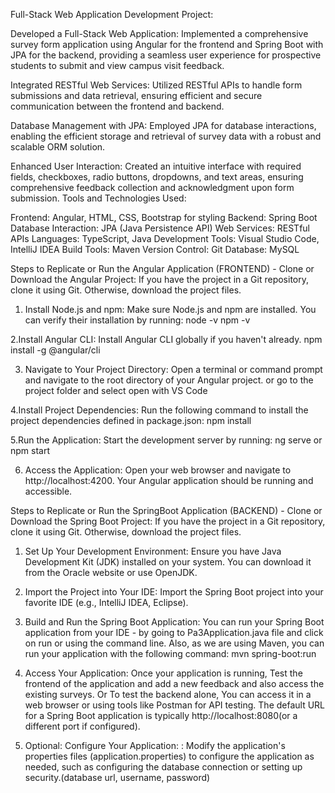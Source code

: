 Full-Stack Web Application Development Project:

Developed a Full-Stack Web Application: Implemented a comprehensive survey form application using Angular for the frontend and Spring Boot with JPA for the backend, providing a seamless user experience for prospective students to submit and view campus visit feedback.

Integrated RESTful Web Services: Utilized RESTful APIs to handle form submissions and data retrieval, ensuring efficient and secure communication between the frontend and backend.

Database Management with JPA: Employed JPA for database interactions, enabling the efficient storage and retrieval of survey data with a robust and scalable ORM solution.

Enhanced User Interaction: Created an intuitive interface with required fields, checkboxes, radio buttons, dropdowns, and text areas, ensuring comprehensive feedback collection and acknowledgment upon form submission.
Tools and Technologies Used:

Frontend: Angular, HTML, CSS, Bootstrap for styling
Backend: Spring Boot
Database Interaction: JPA (Java Persistence API)
Web Services: RESTful APIs
Languages: TypeScript, Java
Development Tools: Visual Studio Code, IntelliJ IDEA
Build Tools: Maven
Version Control: Git
Database: MySQL

Steps to Replicate or Run the Angular Application (FRONTEND) -
Clone or Download the Angular Project: If you have the project in a Git repository, clone it using Git. Otherwise, download the project files.

1. Install Node.js and npm: Make sure Node.js and npm are installed. You can verify their installation by running:
node -v
npm -v

2.Install Angular CLI: Install Angular CLI globally if you haven't already.
npm install -g @angular/cli

3. Navigate to Your Project Directory: Open a terminal or command prompt and navigate to the root directory of your Angular project.
or go to the project folder and select open with VS Code

4.Install Project Dependencies: Run the following command to install the project dependencies defined in package.json:
npm install

5.Run the Application: Start the development server by running:
ng serve or npm start

6. Access the Application: Open your web browser and navigate to http://localhost:4200. Your Angular application should be running and accessible.

Steps to Replicate or Run the SpringBoot Application (BACKEND) -
Clone or Download the Spring Boot Project: If you have the project in a Git repository, clone it using Git. Otherwise, download the project files.

1. Set Up Your Development Environment: Ensure you have Java Development Kit (JDK) installed on your system. You can download it from the Oracle website or use OpenJDK.

2. Import the Project into Your IDE: Import the Spring Boot project into your favorite IDE (e.g., IntelliJ IDEA, Eclipse).
   
3. Build and Run the Spring Boot Application: You can run your Spring Boot application from your IDE - by going to Pa3Application.java file and click on run or using the command line. Also, as we are using Maven, you can run your application with the following command:
mvn spring-boot:run

4. Access Your Application: Once your application is running, Test the frontend of the application and add a new feedback and also access the existing surveys. Or To test the backend alone, You can access it in a web browser or using tools like Postman for API testing. The default URL for a Spring Boot application is typically http://localhost:8080(or a different port if configured).

5. Optional: Configure Your Application: : Modify the application's properties files (application.properties) to configure the application as needed, such as configuring the database connection or setting up security.(database url, username, password)
